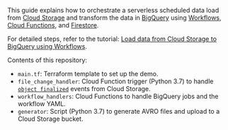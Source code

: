 This guide explains how to orchestrate a serverless scheduled data load from [Cloud Storage](https://cloud.google.com/storage) and transform the data in [BigQuery](https://cloud.google.com/bigquery) using [Workflows](https://cloud.google.com/workflows), [Cloud Functions](https://cloud.google.com/functions), and [Firestore](https://cloud.google.com/firestore).

For detailed steps, refer to the tutorial: [Load data from Cloud Storage to BigQuery using Workflows](https://cloud.google.com/workflows/docs/tutorials/load-data-from-cloud-storage-to-bigquery-using-workflows).

Contents of this repository:

* `main.tf`: Terraform template to set up the demo.
* `file_change_handler`: Cloud Function trigger (Python 3.7) to handle [`object finalized`](https://cloud.google.com/functions/docs/calling/storage#object_finalize) events from Cloud Storage.
* `workflow_handlers`: Cloud Functions to handle BigQuery jobs and the workflow YAML.
* `generator`: Script (Python 3.7) to generate AVRO files and upload to a Cloud Storage bucket.
